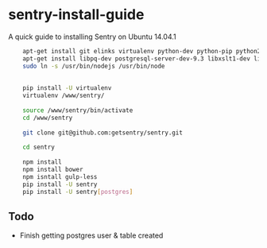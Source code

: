 # sentry-install-guide
A quick guide to installing Sentry on Ubuntu 14.04.1

```sh
    apt-get install git elinks virtualenv python-dev python-pip python2.7-dev npm
    apt-get install libpq-dev postgresql-server-dev-9.3 libxslt1-dev libxml2-dev libz-dev libffi-dev libssl-dev
    sudo ln -s /usr/bin/nodejs /usr/bin/node
    
    
    pip install -U virtualenv
    virtualenv /www/sentry/
    
    source /www/sentry/bin/activate
    cd /www/sentry
    
    git clone git@github.com:getsentry/sentry.git
    
    cd sentry
    
    npm install
    npm install bower
    npm isntall gulp-less
    pip install -U sentry
    pip install -U sentry[postgres]
```

## Todo
* Finish getting postgres user & table created
